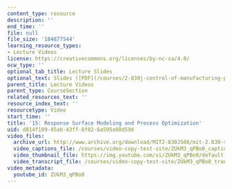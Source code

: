 ```yaml
---
content_type: resource
description: ''
end_time: ''
file: null
file_size: '184877544'
learning_resource_types:
- Lecture Videos
license: https://creativecommons.org/licenses/by-nc-sa/4.0/
ocw_type: ''
optional_tab_title: Lecture Slides
optional_text: Slides ([PDF](/courses/2-830j-control-of-manufacturing-processes-sma-6303-spring-2008/resources/lecture15))
parent_title: Lecture Videos
parent_type: CourseSection
related_resources_text: ''
resource_index_text: ''
resourcetype: Video
start_time: ''
title: '15: Response Surface Modeling and Process Optimization'
uid: d814f189-45ab-43ff-8f02-6a595a98d59d
video_files:
  archive_url: http://www.archive.org/download/MIT2-830JS08/mit-2.830-s08-lec15_300k.mp4
  video_captions_file: /courses/video-copy-test-site/ZUkM3_qPBo0_captions.vtt
  video_thumbnail_file: https://img.youtube.com/vi/ZUkM3_qPBo0/default.jpg
  video_transcript_file: /courses/video-copy-test-site/ZUkM3_qPBo0_transcript.pdf
video_metadata:
  youtube_id: ZUkM3_qPBo0
---
```

